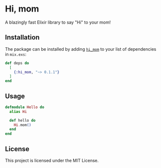 # Hi, mom

A blazingly fast Elixir library to say "Hi" to your mom!

## Installation

The package can be installed by adding [`hi_mom`](https://hex.pm/packages/hi_mom) to your list of dependencies in `mix.exs`:

```elixir
def deps do
  [
    {:hi_mom, "~> 0.1.1"}
  ]
end
```

## Usage

```elixir
defmodule Hello do
  alias Hi

  def hello do
    Hi.mom()
  end
end
```

## License

This project is licensed under the MIT License.
